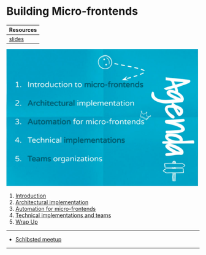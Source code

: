 # Building Micro-frontends

| Resources                                                   |
| ----------------------------------------------------------- |
| [slides](./assets/buildingmicrofrontends11583787138404.pdf) |

<img src="./assets/01.agenda.png" width="500px">

1. [Introduction](./01.introduction/introduction.md)
2. [Architectural implementation](./02.architectural-implementation/architectural-implementation.md)
3. [Automation for micro-frontends](./03.automation/automation.md)
4. [Technical implementations and teams](./04.technical-implementations-teams/technical-implementations.md)
5. [Wrap Up](./05.wrap-up/wrap-up.md)

---

- [Schibsted meetup](./00.schibsted/schibsted.md)

---
